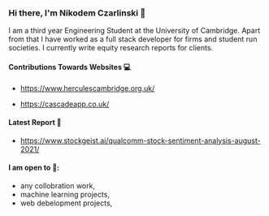 ### Hi there, I'm Nikodem Czarlinski 👋

I am a third year Engineering Student at the University of Cambridge. Apart from that I have worked as a full stack developer for firms and student run societies. I currently write equity research reports for clients.

#### Contributions Towards Websites :computer:

- https://www.herculescambridge.org.uk/

- https://cascadeapp.co.uk/


#### Latest Report :pencil:

- https://www.stockgeist.ai/qualcomm-stock-sentiment-analysis-august-2021/

#### I am open to :wrench::

- any collobration work,
- machine learning projects,
- web debelopment projects, 

<!---
nczarli/nczarli is a ✨ special ✨ repository because its `README.md` (this file) appears on your GitHub profile.
You can click the Preview link to take a look at your changes.
--->


